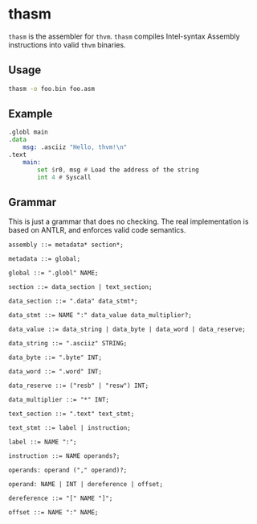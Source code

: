 # thasm
`thasm` is the assembler for `thvm`. `thasm` compiles
Intel-syntax Assembly instructions into valid `thvm` binaries.

## Usage
```bash
thasm -o foo.bin foo.asm
```

## Example
```asm
.globl main
.data
    msg: .asciiz "Hello, thvm!\n"
.text
    main:
        set $r0, msg # Load the address of the string
        int 4 # Syscall
```

## Grammar
This is just a grammar that does no checking. The real
implementation is based on ANTLR, and enforces valid code semantics.

```ebnf
assembly ::= metadata* section*;

metadata ::= global;

global ::= ".globl" NAME;

section ::= data_section | text_section;

data_section ::= ".data" data_stmt*;

data_stmt ::= NAME ":" data_value data_multiplier?;

data_value ::= data_string | data_byte | data_word | data_reserve;

data_string ::= ".asciiz" STRING;

data_byte ::= ".byte" INT;

data_word ::= ".word" INT;

data_reserve ::= ("resb" | "resw") INT;

data_multiplier ::= "*" INT;

text_section ::= ".text" text_stmt;

text_stmt ::= label | instruction;

label ::= NAME ":";

instruction ::= NAME operands?;

operands: operand ("," operand)?;

operand: NAME | INT | dereference | offset;

dereference ::= "[" NAME "]";

offset ::= NAME ":" NAME;
```